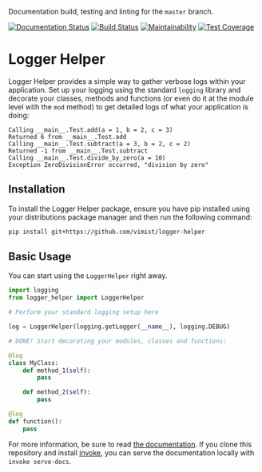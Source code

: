 Documentation build, testing and linting for the `master` branch.

[![Documentation Status][docs_badge]][docs] [![Build Status][build_badge]][build] [![Maintainability][maintainability_badge]][maintainability] [![Test Coverage][test_coverage_badge]][test_coverage]

Logger Helper
=============

Logger Helper provides a simple way to gather verbose logs within your
application. Set up your logging using the standard `logging` library and
decorate your classes, methods and functions (or even do it at the module
level with the `mod` method) to get detailed logs of what your application is
doing:

```
Calling __main__.Test.add(a = 1, b = 2, c = 3)
Returned 6 from __main__.Test.add
Calling __main__.Test.subtract(a = 3, b = 2, c = 2)
Returned -1 from __main__.Test.subtract
Calling __main__.Test.divide_by_zero(a = 10)
Exception ZeroDivisionError occurred, "division by zero"
```

Installation
------------

To install the Logger Helper package, ensure you have pip installed using your
distributions package manager and then run the following command:

```bash
pip install git+https://github.com/vimist/logger-helper
```

Basic Usage
-----------

You can start using the `LoggerHelper` right away.

```python
import logging
from logger_helper import LoggerHelper

# Perform your standard logging setup here

log = LoggerHelper(logging.getLogger(__name__), logging.DEBUG)

# DONE! Start decorating your modules, classes and functions:

@log
class MyClass:
    def method_1(self):
        pass

    def method_2(self):
        pass

@log
def function():
    pass
```

For more information, be sure to read [the documentation][docs]. If you clone
this repository and install [invoke][invoke], you can serve
the documentation locally with `invoke serve-docs`.


[docs]: http://logger-helper.readthedocs.io/en/latest/
[invoke]: http://www.pyinvoke.org
[build]: https://travis-ci.org/vimist/logger-helper
[maintainability]: https://codeclimate.com/github/vimist/logger-helper/maintainability
[test_coverage]: https://codeclimate.com/github/vimist/logger-helper/test_coverage

[docs_badge]: https://readthedocs.org/projects/logger-helper/badge/?version=latest
[build_badge]: https://travis-ci.org/vimist/logger-helper.svg?branch=master
[maintainability_badge]: https://api.codeclimate.com/v1/badges/17691babd47c3cc19e91/maintainability
[test_coverage_badge]: https://api.codeclimate.com/v1/badges/17691babd47c3cc19e91/test_coverage
